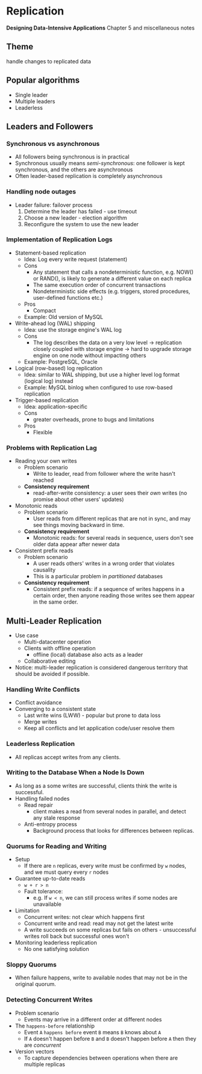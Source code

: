 # Replication
__Designing Data-Intensive Applications__ Chapter 5 and miscellaneous notes

## Theme
handle changes to replicated data

## Popular algorithms
  * Single leader
  * Multiple leaders
  * Leaderless

## Leaders and Followers
### Synchronous vs asynchronous
  * All followers being synchronous is in practical
  * Synchronous usually means _semi-synchronous_: one follower is kept synchronous, and the others are asynchronous
  * Often leader-based replication is completely asynchronous

### Handling node outages
* Leader failure: failover process
  1. Determine the leader has failed - use timeout
  2. Choose a new leader - election algorithm
  3. Reconfigure the system to use the new leader

### Implementation of Replication Logs
* Statement-based replication
  * Idea: Log every write request (statement)
  * Cons
    * Any statement that calls a nondeterministic function, e.g. NOW() or RAND(), is likely to generate a different value on each replica
    * The same execution order of concurrent transactions
    * Nondeterministic side effects (e.g. triggers, stored procedures, user-defined functions etc.)
  * Pros
    * Compact
  * Example: Old version of MySQL
* Write-ahead log (WAL) shipping
  * Idea: use the storage engine's WAL log
  * Cons
    * The log describes the data on a very low level -> replication closely coupled with storage engine -> hard to upgrade storage engine on one node without impacting others
  * Example: PostgreSQL, Oracle
* Logical (row-based) log replication
  * Idea: similar to WAL shipping, but use a higher level log format (logical log) instead
  * Example: MySQL binlog when configured to use row-based replication
* Trigger-based replication
  * Idea: application-specific
  * Cons
    * greater overheads, prone to bugs and limitations
  * Pros
    * Flexible

### Problems with Replication Lag
* Reading your own writes
  * Problem scenario
    * Write to leader, read from follower where the write hasn't reached
  * __Consistency requirement__
    * read-after-write consistency: a user sees their _own_ writes (no promise about other users' updates)
* Monotonic reads
  * Problem scenario
    * User reads from different replicas that are not in sync, and may see things moving backward in time.
  * __Consistency requirement__
    * Monotonic reads: for several reads in sequence, users don't see older data appear after newer data
* Consistent prefix reads
  * Problem scenario
    * A user reads others' writes in a wrong order that violates causality
    * This is a particular problem in _partitioned_ databases
  * __Consistency requirement__
    * Consistent prefix reads: if a sequence of writes happens in a certain order, then anyone reading those writes see them appear in the same order.

## Multi-Leader Replication
* Use case
  * Multi-datacenter operation
  * Clients with offline operation
    * offline (local) database also acts as a leader
  * Collaborative editing
* Notice: multi-leader replication is considered dangerous territory that should be avoided if possible.

### Handling Write Conflicts
* Conflict avoidance
* Converging to a consistent state
  * Last write wins (LWW) - popular but prone to data loss
  * Merge writes
  * Keep all conflicts and let application code/user resolve them

### Leaderless Replication
* All replicas accept writes from any clients.

### Writing to the Database When a Node Is Down
* As long as a some writes are successful, clients think the write is successful.
* Handling failed nodes
  * Read repair
    * client makes a read from several nodes in parallel, and detect any stale response
  * Anti-entropy process
    * Background process that looks for differences between replicas.

### Quorums for Reading and Writing
* Setup
  * If there are `n` replicas, every write must be confirmed by `w` nodes, and we must query every `r` nodes
* Guarantee up-to-date reads
  * `w + r > n`
  * Fault tolerance: 
    * e.g. If `w < n`, we can still process writes if some nodes are unavailable
* Limitation
  * Concurrent writes: not clear which happens first
  * Concurrent write and read: read may not get the latest write
  * A write succeeds on some replicas but fails on others - unsuccessful writes roll back but successful ones won't
* Monitoring leaderless replication
  * No one satisfying solution

### Sloppy Quorums
* When failure happens, write to available nodes that may not be in the original quorum.

### Detecting Concurrent Writes
* Problem scenario
  * Events may arrive in a different order at different nodes
* The `happens-before` relationship
  * Event `A` `happens before` event `B` means `B` knows about `A`
  * If `A` doesn't happen before `B` and `B` doesn't happen before `A` then they are _concurrent_
* Version vectors
  * To capture dependencies between operations when there are multiple replicas